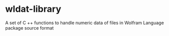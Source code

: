 # wldat-library
A set of C ++ functions to handle numeric data of files in Wolfram Language package source format
